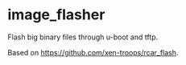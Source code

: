 # image_flasher

Flash big binary files through u-boot and tftp.

Based on https://github.com/xen-troops/rcar_flash.
